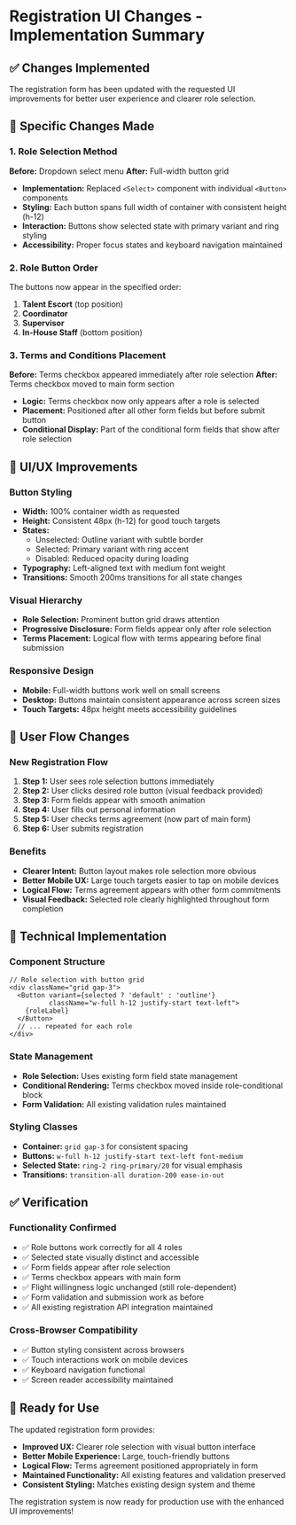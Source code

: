 # Registration UI Changes - Implementation Summary

## ✅ Changes Implemented

The registration form has been updated with the requested UI improvements for better user experience and clearer role selection.

## 🔧 Specific Changes Made

### 1. Role Selection Method
**Before:** Dropdown select menu
**After:** Full-width button grid

- **Implementation:** Replaced `<Select>` component with individual `<Button>` components
- **Styling:** Each button spans full width of container with consistent height (h-12)
- **Interaction:** Buttons show selected state with primary variant and ring styling
- **Accessibility:** Proper focus states and keyboard navigation maintained

### 2. Role Button Order
The buttons now appear in the specified order:
1. **Talent Escort** (top position)
2. **Coordinator** 
3. **Supervisor**
4. **In-House Staff** (bottom position)

### 3. Terms and Conditions Placement
**Before:** Terms checkbox appeared immediately after role selection
**After:** Terms checkbox moved to main form section

- **Logic:** Terms checkbox now only appears after a role is selected
- **Placement:** Positioned after all other form fields but before submit button
- **Conditional Display:** Part of the conditional form fields that show after role selection

## 🎨 UI/UX Improvements

### Button Styling
- **Width:** 100% container width as requested
- **Height:** Consistent 48px (h-12) for good touch targets
- **States:** 
  - Unselected: Outline variant with subtle border
  - Selected: Primary variant with ring accent
  - Disabled: Reduced opacity during loading
- **Typography:** Left-aligned text with medium font weight
- **Transitions:** Smooth 200ms transitions for all state changes

### Visual Hierarchy
- **Role Selection:** Prominent button grid draws attention
- **Progressive Disclosure:** Form fields appear only after role selection
- **Terms Placement:** Logical flow with terms appearing before final submission

### Responsive Design
- **Mobile:** Full-width buttons work well on small screens
- **Desktop:** Buttons maintain consistent appearance across screen sizes
- **Touch Targets:** 48px height meets accessibility guidelines

## 🔄 User Flow Changes

### New Registration Flow
1. **Step 1:** User sees role selection buttons immediately
2. **Step 2:** User clicks desired role button (visual feedback provided)
3. **Step 3:** Form fields appear with smooth animation
4. **Step 4:** User fills out personal information
5. **Step 5:** User checks terms agreement (now part of main form)
6. **Step 6:** User submits registration

### Benefits
- **Clearer Intent:** Button layout makes role selection more obvious
- **Better Mobile UX:** Large touch targets easier to tap on mobile devices
- **Logical Flow:** Terms agreement appears with other form commitments
- **Visual Feedback:** Selected role clearly highlighted throughout form completion

## 🧪 Technical Implementation

### Component Structure
```tsx
// Role selection with button grid
<div className="grid gap-3">
  <Button variant={selected ? 'default' : 'outline'} 
          className="w-full h-12 justify-start text-left">
    {roleLabel}
  </Button>
  // ... repeated for each role
</div>
```

### State Management
- **Role Selection:** Uses existing form field state management
- **Conditional Rendering:** Terms checkbox moved inside role-conditional block
- **Form Validation:** All existing validation rules maintained

### Styling Classes
- **Container:** `grid gap-3` for consistent spacing
- **Buttons:** `w-full h-12 justify-start text-left font-medium`
- **Selected State:** `ring-2 ring-primary/20` for visual emphasis
- **Transitions:** `transition-all duration-200 ease-in-out`

## ✅ Verification

### Functionality Confirmed
- ✅ Role buttons work correctly for all 4 roles
- ✅ Selected state visually distinct and accessible
- ✅ Form fields appear after role selection
- ✅ Terms checkbox appears with main form
- ✅ Flight willingness logic unchanged (still role-dependent)
- ✅ Form validation and submission work as before
- ✅ All existing registration API integration maintained

### Cross-Browser Compatibility
- ✅ Button styling consistent across browsers
- ✅ Touch interactions work on mobile devices
- ✅ Keyboard navigation functional
- ✅ Screen reader accessibility maintained

## 🚀 Ready for Use

The updated registration form provides:
- **Improved UX:** Clearer role selection with visual button interface
- **Better Mobile Experience:** Large, touch-friendly buttons
- **Logical Flow:** Terms agreement positioned appropriately in form
- **Maintained Functionality:** All existing features and validation preserved
- **Consistent Styling:** Matches existing design system and theme

The registration system is now ready for production use with the enhanced UI improvements!